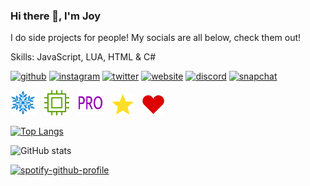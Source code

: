 ### Hi there 👋, I'm Joy
I do side projects for people!
My socials are all below, check them out!

Skills: JavaScript, LUA, HTML & C#



[<img src='https://cdn.jsdelivr.net/npm/simple-icons@3.0.1/icons/github.svg' alt='github' height='40'>](https://github.com/joylool)  [<img src='https://cdn.jsdelivr.net/npm/simple-icons@3.0.1/icons/instagram.svg' alt='instagram' height='40'>](https://www.instagram.com/joylolxyz/)  [<img src='https://cdn.jsdelivr.net/npm/simple-icons@3.0.1/icons/twitter.svg' alt='twitter' height='40'>](https://twitter.com/joylolxyz)  [<img src='https://cdn.jsdelivr.net/npm/simple-icons@3.0.1/icons/icloud.svg' alt='website' height='40'>](www.joylol.xyz)  [<img src='https://cdn.jsdelivr.net/npm/simple-icons@3.0.1/icons/discord.svg' alt='discord' height='40'>](https://discords.com/bio/p/joylool)  [<img src='https://cdn.jsdelivr.net/npm/simple-icons@3.0.1/icons/snapchat.svg' alt='snapchat' height='40'>](https://snapchat.com/add/joyclenuwu)  

<a href='https://archiveprogram.github.com/'><img src='https://raw.githubusercontent.com/acervenky/animated-github-badges/master/assets/acbadge.gif' width='40' height='40'></a> <a href='https://docs.github.com/en/developers'><img src='https://raw.githubusercontent.com/acervenky/animated-github-badges/master/assets/devbadge.gif' width='40' height='40'></a> <a href='https://github.com/pricing'><img src='https://raw.githubusercontent.com/acervenky/animated-github-badges/master/assets/pro.gif' width='40' height='40'></a> <a href='https://stars.github.com/'><img src='https://raw.githubusercontent.com/acervenky/animated-github-badges/master/assets/starbadge.gif' width='35' height='35'></a> <a href='https://docs.github.com/en/github/supporting-the-open-source-community-with-github-sponsors'><img src='https://raw.githubusercontent.com/acervenky/animated-github-badges/master/assets/sponsorbadge.gif' width='35' height='35'></a> 

[![Top Langs](https://github-readme-stats.vercel.app/api/top-langs/?username=joylool)](https://github.com/anuraghazra/github-readme-stats)

![GitHub stats](https://github-readme-stats.vercel.app/api?username=joylool&show_icons=true)  

[![spotify-github-profile](https://spotify-github-profile.vercel.app/api/view?uid=21iaphpwcb2zcl7goxny3iq5i&cover_image=true&theme=novatorem)](https://github.com/kittinan/spotify-github-profile)
